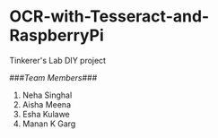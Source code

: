 # OCR-with-Tesseract-and-RaspberryPi

Tinkerer's Lab DIY project

###_Team Members_### 

1. Neha Singhal
2. Aisha Meena
3. Esha Kulawe
4. Manan K Garg
               
    
